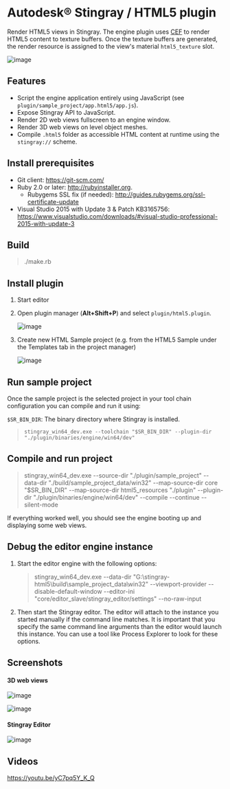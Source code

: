 # Autodesk® Stingray / HTML5 plugin

Render HTML5 views in Stingray. The engine plugin uses [CEF](https://bitbucket.org/chromiumembedded/cef) to render HTML5 content to texture buffers. Once the texture buffers are generated, the render resource is assigned to the view's material `html5_texture` slot.

![image](https://cloud.githubusercontent.com/assets/4054655/23341516/1062bbda-fc17-11e6-807f-11dd64628d52.png)

## Features

- Script the engine application entirely using JavaScript (see `plugin/sample_project/app.html5/app.js`).
- Expose Stingray API to JavaScript.
- Render 2D web views fullscreen to an engine window.
- Render 3D web views on level object meshes.
- Compile `.html5` folder as accessible HTML content at runtime using the `stingray://` scheme.

## Install prerequisites

-   Git client: <https://git-scm.com/>
-   Ruby 2.0 or later: <http://rubyinstaller.org>.
    -   Rubygems SSL fix (if needed): <http://guides.rubygems.org/ssl-certificate-update>
-   Visual Studio 2015 with Update 3 & Patch KB3165756: <https://www.visualstudio.com/downloads/#visual-studio-professional-2015-with-update-3>

## Build

> ./make.rb

## Install plugin

1. Start editor
2. Open plugin manager (**Alt+Shift+P**) and select `plugin/html5.plugin`.

    ![image](https://cloud.githubusercontent.com/assets/4054655/23341629/287962ee-fc19-11e6-8256-36c185993d0b.png)

3. Create new HTML Sample project (e.g. from the HTML5 Sample under the Templates tab in the project manager)

    ![image](https://cloud.githubusercontent.com/assets/4054655/23341632/3bab7816-fc19-11e6-87d6-53b4cc3936de.png)

## Run sample project

Once the sample project is the selected project in your tool chain configuration you can compile and run it using:

`$SR_BIN_DIR`: The binary directory where Stingray is installed.

> `stingray_win64_dev.exe --toolchain "$SR_BIN_DIR" --plugin-dir "./plugin/binaries/engine/win64/dev"`

## Compile and run project

> stingray_win64_dev.exe --source-dir "./plugin/sample_project" --data-dir "./build/sample_project_data/win32" --map-source-dir core "$SR_BIN_DIR" --map-source-dir html5_resources "./plugin" --plugin-dir "./plugin/binaries/engine/win64/dev" --compile --continue --silent-mode

If everything worked well, you should see the engine booting up and displaying some web views.

## Debug the editor engine instance

1. Start the editor engine with the following options:

    > stingray_win64_dev.exe --data-dir "G:\stingray-html5\build\sample_project_data\win32" --viewport-provider --disable-default-window --editor-ini "core/editor_slave/stingray_editor/settings" --no-raw-input

2. Then start the Stingray editor. The editor will attach to the instance you started manually if the command line matches. It is important that you specify the same command line arguments than the editor would launch this instance. You can use a tool like Process Explorer to look for these options.

## Screenshots

#### 3D web views

![image](https://cloud.githubusercontent.com/assets/4054655/23341454/023683da-fc16-11e6-9785-f7e64f8d0682.png)

![image](https://cloud.githubusercontent.com/assets/4054655/23341459/144ed0c2-fc16-11e6-8707-c3857a3e4644.png)

#### Stingray Editor

![image](https://cloud.githubusercontent.com/assets/4054655/23341501/cc9a40e4-fc16-11e6-9c71-dd581a142653.png)

## Videos

https://youtu.be/yC7pq5Y_K_Q

